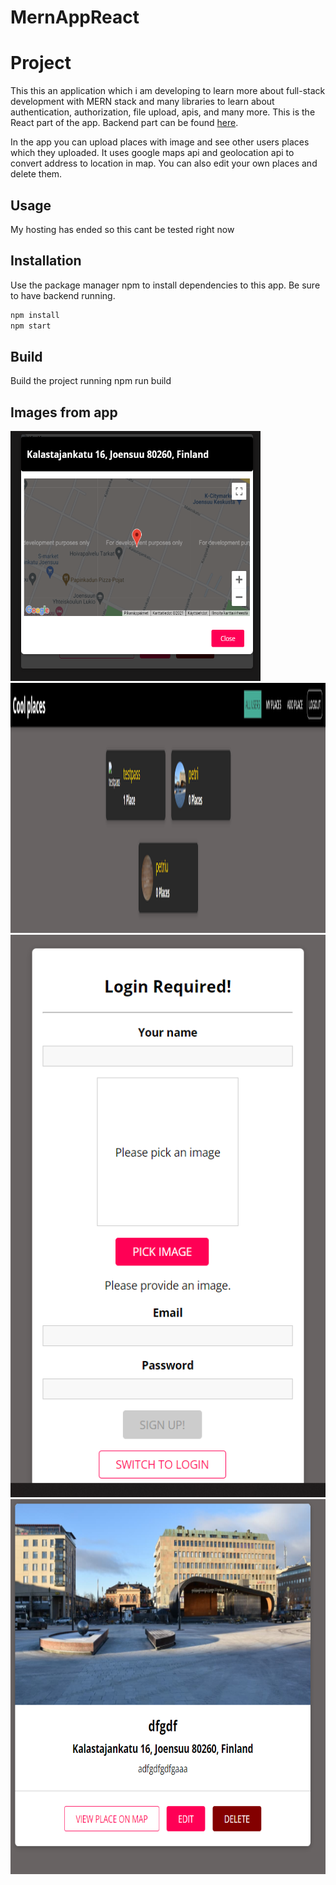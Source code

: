 # MernAppReact

# Project

This this an application which i am developing to learn more about full-stack development with MERN stack and many libraries to learn about authentication, authorization, file upload, apis, and many more.
This is the React part of the app. Backend part can be found [here](https://github.com/Petrikur/MernAppBackend).

In the app you can upload places with image and see other users places which they uploaded. It uses google maps api and geolocation api to convert address to location in map.
You can also edit your own places and delete them.

## Usage

My hosting has ended so this cant be tested right now

## Installation

Use the package manager npm to install dependencies to this app. Be sure to have backend running.

```bash
npm install 
npm start
```

## Build
Build the project running npm run build

## Images from app


<img src="https://github.com/Petrikur/MernAppReact/blob/main/images/ss1.PNG" width="400" height="400">
<img src="https://github.com/Petrikur/MernAppReact/blob/main/images/ss2.PNG" width="2000" height="400">
<img src="https://github.com/Petrikur/MernAppReact/blob/main/images/ss3.PNG" width="600" height="900">
<img src="https://github.com/Petrikur/MernAppReact/blob/main/images/ss5.PNG" width="600" height="600">




